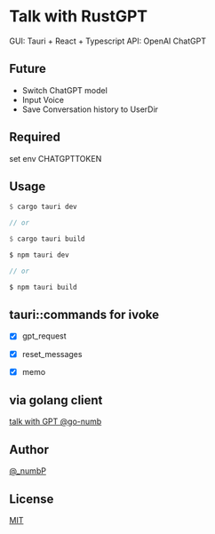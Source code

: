 # Talk with RustGPT
GUI: Tauri + React + Typescript
API: OpenAI ChatGPT

## Future
- Switch ChatGPT model
- Input Voice
- Save Conversation history to UserDir

## Required
set env CHATGPTTOKEN

## Usage
```rust
$ cargo tauri dev

// or 

$ cargo tauri build
```

```js
$ npm tauri dev

// or 

$ npm tauri build
```

## tauri::commands for ivoke
- [x] gpt_request
- [x] reset_messages
- [x] memo


## via golang client
[talk with GPT @go-numb](https://github.com/go-numb/TalkWithGPT)

## Author

[@_numbP](https://twitter.com/_numbP)

## License

[MIT](https://github.com/go-numb/TalkWithRustGPT/blob/master/LICENSE)